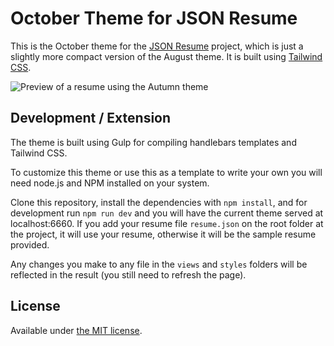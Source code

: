 # October Theme for JSON Resume

This is the October theme for the [JSON Resume](https://jsonresume.org/) project, which is just a slightly more compact version of the August theme. It is built using [Tailwind CSS](https://tailwindcss.com/).

![Preview of a resume using the Autumn theme](https://user-images.githubusercontent.com/8523099/149596708-7cd2c487-939e-4f83-b7fd-0b8e6abfddf1.png)

## Development / Extension

The theme is built using Gulp for compiling handlebars templates and Tailwind CSS.

To customize this theme or use this as a template to write your own you will need node.js and NPM installed on your system.

Clone this repository, install the dependencies with `npm install`, and for development run `npm run dev` and you will have the current theme served at localhost:6660. If you add your resume file `resume.json` on the root folder at the project, it will use your resume, otherwise it will be the sample resume provided.

Any changes you make to any file in the `views` and `styles` folders will be reflected in the result (you still need to refresh the page).

## License

Available under [the MIT license](http://mths.be/mit).
